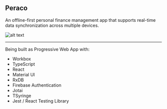 ## **Peraco**
An offline-first personal finance management app that supports real-time data
synchronization across multiple devices.

![alt text](https://i.ibb.co/Y2tCX0t/peraco-initial-banner.jpg "Peraco - Initial Preview")

-----------
Being built as Progressive Web App with:
- Workbox
- TypeScript
- React
- Material UI
- RxDB
- Firebase Authentication
- Jotai
- TSyringe
- Jest / React Testing Library